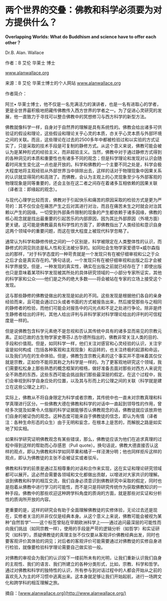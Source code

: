# 两个世界的交叠：佛教和科学必须要为对方提供什么？

**Overlapping Worlds: What do Buddhism and science have to offer each other？**

Dr.B. Alan. Wallace

作者：B 艾伦 华莱士 博士

www.alanwallace.org

来源：B 艾伦 华莱士博士的个人网站 www.alanwallace.org

作者简介：

阿兰• 华莱士博士，他不仅是一名充满活力的演讲者，也是一名有进取心的学者，更是全世界最积极地把藏传佛教传入西方世界的学者之一。为了促进心灵研究的发展，他一直致力于寻找可以整合佛教中的冥想修习与西方科学的新型方法。

佛教就像科学一样，自身对于自然界的理解是具有系统性的。佛教会给出诸多可供验证的假设和理论，这些假设和理论关乎心灵的本质，亦关乎心灵本质与外部环境之间的关联。而且，这些理论在过去的2500多年中都被检验过和以实验的方式证实了，只是采取的技术手段是可复制的静修方式。从这个意义来说，佛教可能会被认为是某种形式的经验主义，而非超验主义。当然，佛教中对于通过静修方式得到的各种洞见的本质和重要性也有诸多不同的观念；但是科学理论和发现对认识会随着时间发生变化这一点也是开放的。科学和佛教的一个主要不同之处是，科学会极大程度地将主观经验从外部世界当中排除出去，这样的话对于物理现象中因果关系的认识就显得简约和高效了。而佛教，会认为主观上的心灵现象至少与外部客观的物理现象是同等重要的，还会主张在这二者之间存在着诸多互相依赖的因果关联（译者注：即缘起的观念）。

与现代心理学比较而言，佛教对于引起快乐和痛苦的原因采取的检验方式是更为严苛的：其不仅仅会在痛苦产生之后对其进行对治，而且在痛苦未生之时就会对治其赖以产生的因缘。一切受到外部条件限制的现象的产生都依赖于诸多因缘，佛教的核心观念就是找出最重要的引起苦乐的内部原因，因为其比外部原因（外境方面）更关键。这可能是佛教最具有科学性的方面了，即佛教指出了人类经验和意识自身这两个领域中的重要问题，而这在很大程度上被现代科学忽略了。

通常认为科学和静修传统之间的一个区别是，科学被限定在人类整体性的认识，而静修式的洞见则总是私人性和无法被分享的。如同社会生物学家爱德华•威尔森指出的那样，“对于科学态度的一种苛责就是一个发现只有在被仔细审视和公之于众之后才会是真实存在的。”换句话说，一个发现只有在被仔细审视和出版之后才会被科学界接受。但是，一种发现的真实性，确实在出版之前就已经存在了！即使出版也只是意味着某项科学发现被其所处的具体研究领域的一小部分专家所证实，其他的科学家和公众——他们是之外的绝大多数——将会被站在专家的立场上接受这个发现。

这与那些静修的佛教徒做出的发现是如此的不同。这些发现是根据他们各自的亲身经验而来，且可能会通过口头或者书面的方式被报告出来，然后接受那些与之相同的静修者的检验，而他们可能会对报告中的闪光点和不足之处进行争论。除非是终生静修者给出的评判，其他人给出评判与非科学家对科学理论给出的评判的可信程度是一样的。

但是说佛教包含科学元素绝不是忽视和否认其传统中具有的诸多显而易见的宗教元素。正如已故的古生物学家史蒂芬J.古尔德所指出的，佛教非常关注人类的目的、手段和价值观。但是，如同科学一样，他们关注对感官和心灵经验的认识，关注宇宙是如何构成（包括各种客观和主观现象）和运转的，也关注终极的起源和命运，以及我们内在的生命体验。但是，佛教包含宗教元素的这个事实并不意味着其仅仅就是宗教，正如你不能将其称之为科学是一样的。为了更客观地研究这个领域，我们需要松松身上那些熟悉的概念框架的桎梏，做好准备去面对那些对西方人来说完全不熟悉的东西，这些东西可能会挑战我们那些最深层的假定。在这个过程中，我们会审视到科学自身应处的位置，以及其与形而上的公理之间的关联（科学就是建立在这些公理之上的）。

实际上，佛教从不将自身限定为科学或者宗教，其传统中也一直未对宗教真理和科学真理进行区分。一些佛教大德在佛教和科学的对话中一直起到领导性的作用，曾经多次提及如果令人信服的科学证据能够否认佛教观念的话，佛教徒就应该放弃他们自身的被证伪的观念。这种态度可能来自于佛教徒的信念，即认为有情（译者注：各种生命形态的众生）由于无明和妄念，在根本上是苦的，而解脱之路是如实地了知实相。

如果科学研究证明佛教观念有某些错误，那么，佛教徒应该为他们在追求真理的过程中得到这样的帮助而心存感恩（Pull quote）。换句话说，佛教大德直接否认这样的观点，即认为佛教和科学如同苹果和橘子一样泾渭分明；他也同样拒斥这样的观点，即认为佛教徒的主张不会被证实或者驳斥。

佛教和科学的前景是通过互相尊重的对话和合作来实现，这在实证和理论研究领域都可以展开。这必然会需要各领域和文化都做出贡献，以增进对大家共识的理解。谈到佛教和科学的相互交流，我们自身必须意识到佛教研究中采取的假定，同时也是抱着从佛教中进行学习的可能性，而不是只是将研究传统作为获取佛教知识的一种手段。佛教中的那些欢迎这种跨学科角度的质询的方面，就是那些对实证和分析性的质询所开放的内容。

更重要的是，这样的研究会有助于全面理解佛教徒的实修体验，无论过去还是现在，实修者关注的并非仅仅是经典本身。从这个意义上来说，佛教可能会被视为某种“自然哲学”——这个标签曾贴在早期欧洲科学上——通过追问最深层的可能性而向我们挑战（如同宗教一样），使用的手段是严苛的逻辑分析（如哲学）和实证研究（如科学）。质疑佛教徒的真理主张不仅仅要从客观评价佛教经典出发，同时也要客观评价其体验的洞见；对后者的客观评价可能需要通过对佛教徒的实修自身进行检验，就像要检验科学理论需要自己做实验一般。

对佛教的审视会为我们的认识投下一缕前所未有的光明，让我们重新认识我们自身的主观性、我们的语言、我们所建立的各种分类形式，比如，宗教、科学和哲学。通过对佛教和科学的独特性的认识，所有参与到对话过程中的人都会开始从之前的喜欢先入为主的坏习惯中逃离出来。这本身就足够让我们开始起航，进行一场跨文化和跨学科的相互理解之旅。

摘自：[www.alanwallace.org](http://www.alanwallace.org/)

